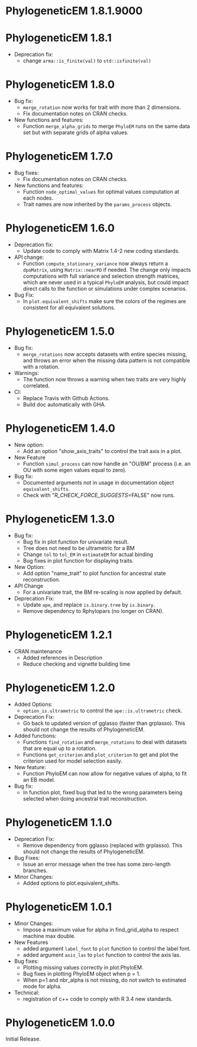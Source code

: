 # PhylogeneticEM 1.8.1.9000

# PhylogeneticEM 1.8.1
* Deprecation fix:
  * change `arma::is_finite(val)` to `std::isfinite(val)`

# PhylogeneticEM 1.8.0
* Bug fix:
  * `merge_rotation` now works for trait with more than 2 dimensions.
  * Fix documentation notes on CRAN checks.
* New functions and features:
  * Function `merge_alpha_grids` to merge `PhyloEM` runs on the same data set 
  but with separate grids of alpha values.

# PhylogeneticEM 1.7.0
* Bug fixes:
  * Fix documentation notes on CRAN checks.
* New functions and features:
  * Function `node_optimal_values` for optimal values computation at each nodes.
  * Trait names are now inherited by the `params_process` objects.

# PhylogeneticEM 1.6.0
* Deprecation fix:
  * Update code to comply with Matrix 1.4-2 new coding standards.
* API change:
  * Function `compute_stationary_variance` now always return a `dpoMatrix`, using `Matrix::nearPD` if needed.
  The change only impacts computations with full variance and selection strength matrices,
  which are never used in a typical `PhyloEM` analysis,
  but could impact direct calls to the function or simulations under complex scenarios.
* Bug Fix:
  * In `plot.equivalent_shifts` make sure the colors of the regimes are consistent for
  all equivalent solutions.

# PhylogeneticEM 1.5.0
* Bug fix:
  * `merge_rotations` now accepts datasets with entire species missing,
  and throws an error when the missing data pattern is not compatible with a rotation.
* Warnings:
  * The function now throws a warning when two traits are very highly correlated.
* CI:
  * Replace Travis with Github Actions.
  * Build doc automatically with GHA.

# PhylogeneticEM 1.4.0
* New option:
  * Add an option "show_axis_traits" to control the trait axis in a plot.
* New Feature
  * Function `simul_process` can now handle an "OU/BM" process (i.e. an OU with
  some eigen values equal to zero).
* Bug fix:
  * Documented arguments not in usage in documentation object `equivalent_shifts`.
  * Check with "_R_CHECK_FORCE_SUGGESTS_=FALSE" now runs.

# PhylogeneticEM 1.3.0
* Bug fix:
  * Bug fix in plot function for univariate result.
  * Tree does not need to be ultrametric for a BM
  * Change `tol` to `tol_EM` in `estimateEM` for actual binding
  * Bug fixes in plot function for displaying traits.
* New Option:
  * Add option "name_trait" to plot function for ancestral state reconstruction.
* API Change
  * For a univariate trait, the BM re-scaling is now applied by default.
* Deprecation Fix:
  * Update `ape`, and replace `is.binary.tree` by `is.binary`.
  * Remove dependency to Rphylopars (no longer on CRAN).

# PhylogeneticEM 1.2.1
* CRAN maintenance
  * Added references in Description
  * Reduce checking and vignette building time

# PhylogeneticEM 1.2.0
* Added Options:
    * `option_is.ultrametric` to control the `ape::is.ultrametric` check.
* Deprecation Fix:
    * Go back to updated version of gglasso (faster than grplasso). 
    This should not change the results of PhylogeneticEM.
* Added functions:
    * Functions `find_rotation` and `merge_rotations` to deal with datasets that are
    equal up to a rotation.
    * Functions `get_criterion` and `plot_criterion` to get and plot the criterion used
    for model selection easily.
* New feature:
    * Function PhyloEM can now allow for negative values of alpha, to fit an EB model.
* Bug fix:
    * In function plot, fixed bug that led to the wrong parameters being selected when 
    doing ancestral trait reconstruction.

# PhylogeneticEM 1.1.0
* Deprecation Fix:
    * Remove dependency from gglasso (replaced with grplasso). 
    This should not change the results of PhylogeneticEM.
* Bug Fixes:
    * Issue an error message when the tree has some zero-length branches.
* Minor Changes:
    * Added options to plot.equivalent_shifts.

# PhylogeneticEM 1.0.1
* Minor Changes:
    * Impose a maximum value for alpha in find_grid_alpha to respect machine max double.
* New Features
    * added argument `label_font` to `plot` function to control the label font.
    * added argument `axis_las` to `plot` function to control the axis las.
* Bug fixes:
    * Plotting missing values correctly in plot.PhyloEM.
    * Bug fixes in plotting PhyloEM object when p = 1.
    * When p=1 and nbr_alpha is not missing, do not switch to estimated mode for alpha.
* Technical:
    * registration of c++ code to comply with R 3.4 new standards.

# PhylogeneticEM 1.0.0
Initial Release.
